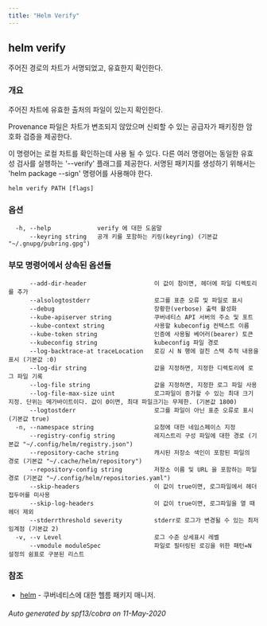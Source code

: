 ```yaml
---
title: "Helm Verify"
---
```


## helm verify

주어진 경로의 차트가 서명되었고, 유효한지 확인한다.

### 개요


주어진 차트에 유효한 출처의 파일이 있는지 확인한다.

Provenance 파일은 차트가 변조되지 않았으며 신뢰할 수 있는 공급자가
패키징한 암호화 검증을 제공한다.

이 명령어는 로컬 차트를 확인하는데 사용 될 수 있다. 다른 여러 명령어는 
동일한 유효성 검사를 실행하는 '--verify' 플래그를 제공한다. 서명된 패키지를 생성하기 위해서는
'helm package --sign' 명령어를 사용해야 한다.


```
helm verify PATH [flags]
```

### 옵션

```
  -h, --help             verify 에 대한 도움말
      --keyring string   공개 키를 포함하는 키링(keyring) (기본값 "~/.gnupg/pubring.gpg")
```

### 부모 명령어에서 상속된 옵션들

```
      --add-dir-header                   이 값이 참이면, 헤더에 파일 디렉토리를 추가
      --alsologtostderr                  로그를 표준 오류 및 파일로 표시
      --debug                            장황한(verbose) 출력 활성화
      --kube-apiserver string            쿠버네티스 API 서버의 주소 및 포트
      --kube-context string              사용할 kubeconfig 컨텍스트 이름
      --kube-token string                인증에 사용될 베어러(bearer) 토큰
      --kubeconfig string                kubeconfig 파일 경로
      --log-backtrace-at traceLocation   로깅 시 N 행에 걸친 스택 추적 내용을 표시 (기본값 :0)
      --log-dir string                   값을 지정하면, 지정한 디렉토리에 로그 파일 기록
      --log-file string                  값을 지정하면, 지정한 로그 파일 사용
      --log-file-max-size uint           로그파일이 증가할 수 있는 최대 크기 지정. 단위는 메가바이트이다. 값이 0이면, 최대 파일크기는 무제한. (기본값 1800)
      --logtostderr                      로그를 파일이 아닌 표준 오류로 표시 (기본값 true)
  -n, --namespace string                 요청에 대한 네임스페이스 지정
      --registry-config string           레지스트리 구성 파일에 대한 경로 (기본값 "~/.config/helm/registry.json")
      --repository-cache string          캐시된 저장소 색인이 포함된 파일의 경로 (기본값 "~/.cache/helm/repository")
      --repository-config string         저장소 이름 및 URL 을 포함하는 파일 경로 (기본값 "~/.config/helm/repositories.yaml")
      --skip-headers                     이 값이 true이면, 로그파일에서 헤더 접두어를 미사용
      --skip-log-headers                 이 값이 true이면, 로그파일을 열 때 헤더 제외
      --stderrthreshold severity         stderr로 로그가 변경될 수 있는 최저 임계점 (기본값 2)
  -v, --v Level                          로그 수준 상세표시 레벨
      --vmodule moduleSpec               파일로 필터링된 로깅을 위한 패턴=N 설정의 쉼표로 구분된 리스트
```

### 참조

* [helm](../helm)	 - 쿠버네티스에 대한 헬름 패키지 매니저.

###### Auto generated by spf13/cobra on 11-May-2020
